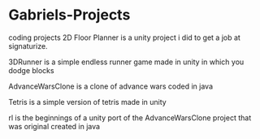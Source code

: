 # Gabriels-Projects
coding projects
2D Floor Planner is a unity project i did to get a job at signaturize.

3DRunner is a simple endless runner game made in unity in which you dodge blocks

AdvanceWarsClone is a clone of advance wars coded in java

Tetris is a simple version of tetris made in unity

rl is the beginnings of a unity port of the AdvanceWarsClone project that was original created in java

